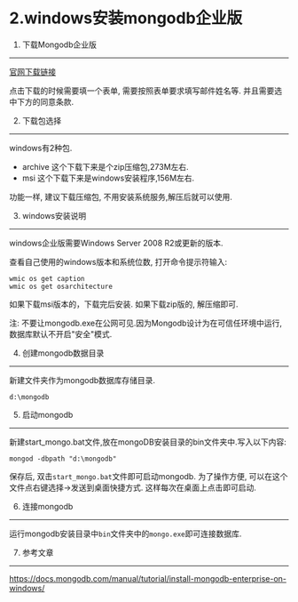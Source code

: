 2.windows安装mongodb企业版
===

1. 下载Mongodb企业版
---

[官网下载链接](https://www.mongodb.com/download-center?jmp=nav#enterprise)

点击下载的时候需要填一个表单, 需要按照表单要求填写邮件姓名等.
并且需要选中下方的同意条款.

2. 下载包选择
---
windows有2种包.

* archive
这个下载下来是个zip压缩包,273M左右.
* msi
这个下载下来是windows安装程序,156M左右.

功能一样, 建议下载压缩包, 不用安装系统服务,解压后就可以使用.

3. windows安装说明
---
windows企业版需要Windows Server 2008 R2或更新的版本.

查看自己使用的windows版本和系统位数, 打开命令提示符输入:

	wmic os get caption
	wmic os get osarchitecture

如果下载msi版本的，下载完后安装.
如果下载zip版的, 解压缩即可.

注:
不要让mongodb.exe在公网可见.因为Mongodb设计为在可信任环境中运行, 数据库默认不开启"安全"模式.

4. 创建mongodb数据目录
---
新建文件夹作为mongodb数据库存储目录.

	d:\mongodb
	
5. 启动mongodb
---
新建start_mongo.bat文件,放在mongoDB安装目录的bin文件夹中.写入以下内容:

	mongod -dbpath "d:\mongodb"

保存后, 双击`start_mongo.bat`文件即可启动mongodb.
为了操作方便, 可以在这个文件点右键选择->发送到桌面快捷方式. 这样每次在桌面上点击即可启动.

6. 连接mongodb
---

运行mongodb安装目录中`bin`文件夹中的`mongo.exe`即可连接数据库.


7. 参考文章
---

https://docs.mongodb.com/manual/tutorial/install-mongodb-enterprise-on-windows/